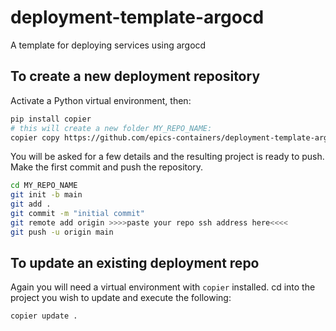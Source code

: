 # deployment-template-argocd
A template for deploying services using argocd

## To create a new deployment repository

Activate a Python virtual environment, then:

```bash
pip install copier
# this will create a new folder MY_REPO_NAME:
copier copy https://github.com/epics-containers/deployment-template-argocd MY_REPO_NAME
```
You will be asked for a few details and the resulting project is ready to push.
Make the first commit and push the repository.

```bash
cd MY_REPO_NAME
git init -b main
git add .
git commit -m "initial commit"
git remote add origin >>>>paste your repo ssh address here<<<<
git push -u origin main
```

## To update an existing deployment repo

Again you will need a virtual environment with `copier` installed.
cd into the project you wish to update and execute the following:

```bash
copier update .
```
